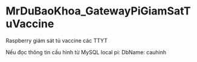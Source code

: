 # MrDuBaoKhoa_GatewayPiGiamSatTuVaccine
Raspberry giám sát tủ vaccine các TTYT

Nếu đọc thông tin cấu hình từ MySQL local pi: DbName: cauhinh

